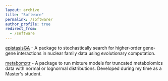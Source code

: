 ```yaml
---
layout: archive
title: "Software"
permalink: /software/
author_profile: true
redirect_from:
  - /software
---
```


[epistasisGA](https://github.com/mnodzenski/epistasisGA) - A package to stochastically search for higher-order gene-gene interactions in nuclear family data using evolutionary computation. 

[metabomxtr](https://bioconductor.org/packages/release/bioc/html/metabomxtr.html) - A package to run mixture models for truncated metabolomics data with normal or lognormal distributions. Developed during my time as a Master's student. 

